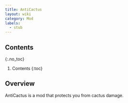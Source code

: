 ```yaml
---
title: AntiCactus
layout: wiki
category: Mod
labels:
  - stub
---
```

## Contents
{:.no_toc}
1. Contents
{:toc}

## Overview
AntiCactus is a mod that protects you from cactus damage.

